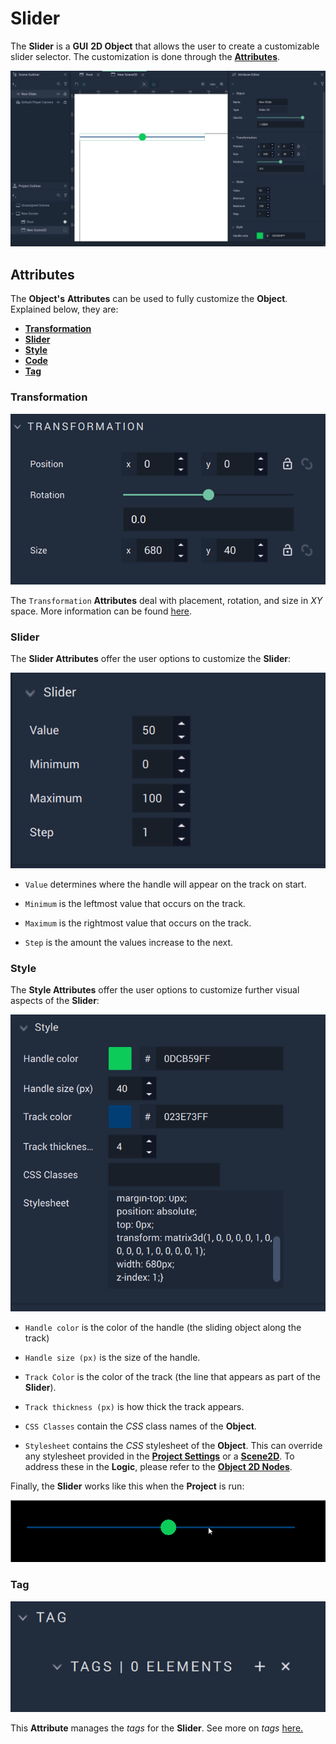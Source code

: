 # Slider

The **Slider** is a **GUI** **2D Object** that allows the user to create a customizable slider selector. The customization is done through the [**Attributes**](slider.md#attributes). <!-- Its **Attributes** offer the options to customize the **Slider**. -->

![Slider.](../../../.gitbook/assets/sliderimage120232.png)


## Attributes

The **Object's** **Attributes** can be used to fully customize the **Object**. Explained below, they are:

* [**Transformation**](slider.md#transformation)
* [**Slider**](slider.md#slider)
* [**Style**](slider.md#style)
* [**Code**](slider.md#code)
* [**Tag**](slider.md#tag)

### Transformation

![Transformation Attributes.](../../../.gitbook/assets/sliderattstransformation.png)

The `Transformation` **Attributes** deal with placement, rotation, and size in *XY* space. More information can be found [here](../../attributes/common-attributes/transformation/README.md).

### Slider

The **Slider Attributes** offer the user options to customize the **Slider**:

![Slider Attributes.](../../../.gitbook/assets/sliderimage320232.png)

* `Value` determines where the handle will appear on the track on start. 

* `Minimum` is the leftmost value that occurs on the track.

* `Maximum` is the rightmost value that occurs on the track. 

* `Step` is the amount the values increase to the next.


### Style

The **Style Attributes** offer the user options to customize further visual aspects of the **Slider**:

![Style Attributes.](../../../.gitbook/assets/sliderstyleimage20232.png)

* `Handle color` is the color of the handle (the sliding object along the track)

* `Handle size (px)` is the size of the handle. 

* `Track Color` is the color of the track (the line that appears as part of the **Slider**).

* `Track thickness (px)` is how thick the track appears.

* `CSS Classes` contain the *CSS* class names of the **Object**. 

* `Stylesheet` contains the *CSS* stylesheet of the **Object**. This can override any stylesheet provided in the [**Project Settings**](../../../modules/project-settings/style.md) or a [**Scene2D**](../../project-objects/scene2d.md). To address these in the **Logic**, please refer to the [**Object 2D Nodes**](../../../toolbox/incari/object2d/README.md).

Finally, the **Slider** works like this when the **Project** is run:

![Slider example.](../../../.gitbook/assets/slider-example.gif)

### Tag

![Tag Attributes.](../../../.gitbook/assets/buttonattstag.png)

This **Attribute** manages the *tags* for the **Slider**. See more on *tags* [here.](../../attributes/common-attributes/tag.md)



